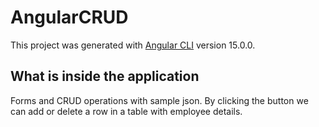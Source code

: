 # AngularCRUD

This project was generated with [Angular CLI](https://github.com/angular/angular-cli) version 15.0.0.

## What is inside the application

Forms and CRUD operations with sample json. By clicking the button we can add or delete a row in a table with employee details.


